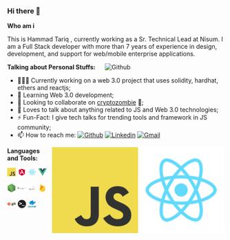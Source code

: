 ### Hi there 👋


**Who am i**

This is Hammad Tariq , currently working as a Sr. Technical Lead at Nisum. I am a Full Stack developer with more than 7 years of experience in design, development, and support for web/mobile enterprise applications.

<img width="55%" align="right" alt="Github" src="https://raw.githubusercontent.com/onimur/.github/master/.resources/git-header.svg" />
    
**Talking about Personal Stuffs:**

- 👨🏽‍💻 Currently working on a web 3.0 project that uses solidity, hardhat, ethers and reactjs;
- 🌱 Learning Web 3.0 development; 
- 👯 Looking to collaborate on [cryptozombie](https://github.com/loomnetwork/cryptozombies-lesson-code) 🤝;
- 💬 Loves to talk about anything related to JS and Web 3.0 technologies;
- ⚡️ Fun-Fact: I give tech talks for trending tools and framework in JS community;
- 📫 How to reach me:
[![Github](https://img.shields.io/badge/-Github-000?style=flat&logo=Github&logoColor=white)](https://github.com/hammadtariq/)
[![Linkedin](https://img.shields.io/badge/-LinkedIn-blue?style=flat&logo=Linkedin&logoColor=white)](https://www.linkedin.com/in/hammadtariq1/)
[![Gmail](https://img.shields.io/badge/-Gmail-c14438?style=flat&logo=Gmail&logoColor=white)](mailto:hammadtariq65@gmail.com)


<img height="200" align="right" src="https://raw.githubusercontent.com/github/explore/80688e429a7d4ef2fca1e82350fe8e3517d3494d/topics/react-native/react-native.png">
<img height="200" align="right"  src="https://raw.githubusercontent.com/github/explore/59009b1589a883459c0ae19044e3e7e3ec0c4e0a/topics/javascript/javascript.png">

**Languages and Tools:**  

<code><img height="20" src="https://raw.githubusercontent.com/github/explore/59009b1589a883459c0ae19044e3e7e3ec0c4e0a/topics/javascript/javascript.png"></code>
<code><img height="20" src="https://raw.githubusercontent.com/github/explore/80688e429a7d4ef2fca1e82350fe8e3517d3494d/topics/angular/angular.png"></code>
<code><img height="20" src="https://raw.githubusercontent.com/github/explore/80688e429a7d4ef2fca1e82350fe8e3517d3494d/topics/react/react.png"></code>
<code><img height="20" src="https://raw.githubusercontent.com/github/explore/59009b1589a883459c0ae19044e3e7e3ec0c4e0a/topics/vue/vue.png"></code>

<code><img height="20" src="https://raw.githubusercontent.com/github/explore/80688e429a7d4ef2fca1e82350fe8e3517d3494d/topics/nodejs/nodejs.png"></code>
<code><img height="20" src="https://raw.githubusercontent.com/github/explore/80688e429a7d4ef2fca1e82350fe8e3517d3494d/topics/mongodb/mongodb.png"></code>
<code><img height="20" src="https://raw.githubusercontent.com/github/explore/80688e429a7d4ef2fca1e82350fe8e3517d3494d/topics/mysql/mysql.png"></code>
<code><img height="20" src="https://raw.githubusercontent.com/github/explore/80688e429a7d4ef2fca1e82350fe8e3517d3494d/topics/firebase/firebase.png"></code>

<code><img height="20" src="https://raw.githubusercontent.com/github/explore/80688e429a7d4ef2fca1e82350fe8e3517d3494d/topics/git/git.png"></code>
<code><img height="20" src="https://raw.githubusercontent.com/github/explore/80688e429a7d4ef2fca1e82350fe8e3517d3494d/topics/terminal/terminal.png"></code>
<code><img height="20" src="https://raw.githubusercontent.com/github/explore/80688e429a7d4ef2fca1e82350fe8e3517d3494d/topics/docker/docker.png"></code>
